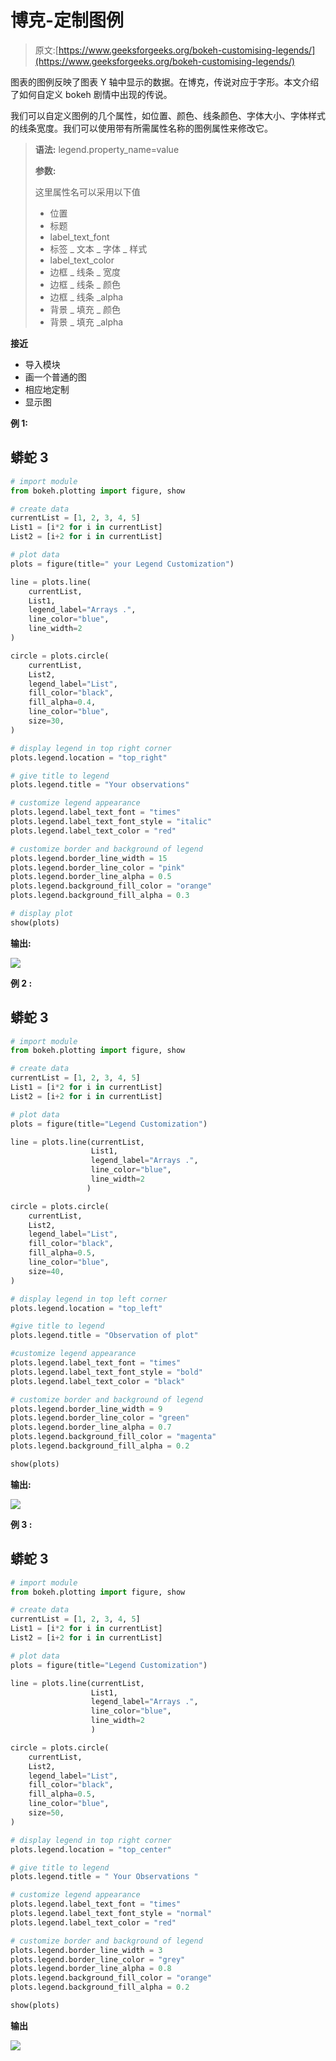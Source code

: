 # 博克-定制图例

> 原文:[https://www.geeksforgeeks.org/bokeh-customising-legends/](https://www.geeksforgeeks.org/bokeh-customising-legends/)

图表的图例反映了图表 Y 轴中显示的数据。在博克，传说对应于字形。本文介绍了如何自定义 bokeh 剧情中出现的传说。

我们可以自定义图例的几个属性，如位置、颜色、线条颜色、字体大小、字体样式的线条宽度。我们可以使用带有所需属性名称的图例属性来修改它。

> **语法:** legend.property_name=value
> 
> **参数:**
> 
> 这里属性名可以采用以下值
> 
> *   位置
> *   标题
> *   label_text_font
> *   标签 _ 文本 _ 字体 _ 样式
> *   label_text_color
> *   边框 _ 线条 _ 宽度
> *   边框 _ 线条 _ 颜色
> *   边框 _ 线条 _alpha
> *   背景 _ 填充 _ 颜色
> *   背景 _ 填充 _alpha

**接近**

*   导入模块
*   画一个普通的图
*   相应地定制
*   显示图

**例 1:**

## 蟒蛇 3

```py
# import module
from bokeh.plotting import figure, show

# create data
currentList = [1, 2, 3, 4, 5]
List1 = [i*2 for i in currentList]
List2 = [i+2 for i in currentList]

# plot data
plots = figure(title=" your Legend Customization")

line = plots.line(
    currentList,
    List1,
    legend_label="Arrays .",
    line_color="blue",
    line_width=2
)

circle = plots.circle(
    currentList,
    List2,
    legend_label="List",
    fill_color="black",
    fill_alpha=0.4,
    line_color="blue",
    size=30,
)

# display legend in top right corner
plots.legend.location = "top_right"

# give title to legend
plots.legend.title = "Your observations"

# customize legend appearance
plots.legend.label_text_font = "times"
plots.legend.label_text_font_style = "italic"
plots.legend.label_text_color = "red"

# customize border and background of legend
plots.legend.border_line_width = 15
plots.legend.border_line_color = "pink"
plots.legend.border_line_alpha = 0.5
plots.legend.background_fill_color = "orange"
plots.legend.background_fill_alpha = 0.3

# display plot
show(plots)
```

**输出:**

![](img/64f13ff0eb482883cf22a0012c40216c.png)

**例 2 :**

## 蟒蛇 3

```py
# import module
from bokeh.plotting import figure, show

# create data
currentList = [1, 2, 3, 4, 5]
List1 = [i*2 for i in currentList]
List2 = [i+2 for i in currentList]

# plot data
plots = figure(title="Legend Customization")

line = plots.line(currentList,
                  List1,
                  legend_label="Arrays .",
                  line_color="blue",
                  line_width=2
                 )

circle = plots.circle(
    currentList,
    List2,
    legend_label="List",
    fill_color="black",
    fill_alpha=0.5,
    line_color="blue",
    size=40,
)

# display legend in top left corner
plots.legend.location = "top_left"

#give title to legend
plots.legend.title = "Observation of plot"

#customize legend appearance
plots.legend.label_text_font = "times"
plots.legend.label_text_font_style = "bold"
plots.legend.label_text_color = "black"

# customize border and background of legend
plots.legend.border_line_width = 9
plots.legend.border_line_color = "green"
plots.legend.border_line_alpha = 0.7
plots.legend.background_fill_color = "magenta"
plots.legend.background_fill_alpha = 0.2

show(plots)
```

**输出:**

![](img/9aa67c0dfecd22b3681371617751f4ec.png)

**例 3 :**

## 蟒蛇 3

```py
# import module
from bokeh.plotting import figure, show

# create data
currentList = [1, 2, 3, 4, 5]
List1 = [i*2 for i in currentList]
List2 = [i+2 for i in currentList]

# plot data
plots = figure(title="Legend Customization")

line = plots.line(currentList,
                  List1,
                  legend_label="Arrays .",
                  line_color="blue",
                  line_width=2
                  )

circle = plots.circle(
    currentList,
    List2,
    legend_label="List",
    fill_color="black",
    fill_alpha=0.5,
    line_color="blue",
    size=50,
)

# display legend in top right corner
plots.legend.location = "top_center"

# give title to legend
plots.legend.title = " Your Observations "

# customize legend appearance
plots.legend.label_text_font = "times"
plots.legend.label_text_font_style = "normal"
plots.legend.label_text_color = "red"

# customize border and background of legend
plots.legend.border_line_width = 3
plots.legend.border_line_color = "grey"
plots.legend.border_line_alpha = 0.8
plots.legend.background_fill_color = "orange"
plots.legend.background_fill_alpha = 0.2

show(plots)
```

**输出**

![](img/b5ad7d6f7b04901610e0bb8692e777c6.png)